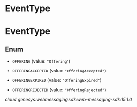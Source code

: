 # EventType


# EventType

## Enum


* `OFFERING` (value: `"Offering"`)

* `OFFERINGACCEPTED` (value: `"OfferingAccepted"`)

* `OFFERINGEXPIRED` (value: `"OfferingExpired"`)

* `OFFERINGREJECTED` (value: `"OfferingRejected"`)




_cloud.genesys.webmessaging.sdk:web-messaging-sdk:15.1.0_
